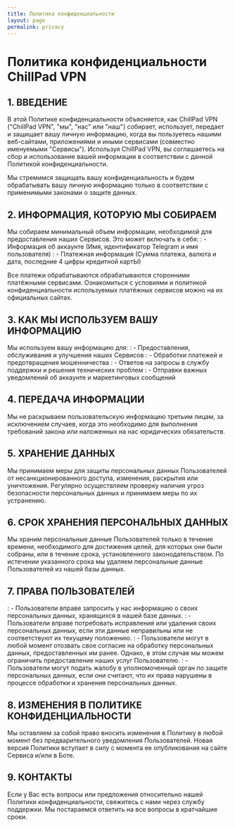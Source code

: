 ```yaml
---
title: Политика конфиденциальности
layout: page
permalink: privacy
---
```

# Политика конфиденциальности ChillPad VPN
## 1. ВВЕДЕНИЕ
В этой Политике конфиденциальности объясняется, как ChillPad VPN ("ChillPad VPN", "мы", "нас" или "наш") собирает, использует, передает и защищает вашу личную информацию, когда вы пользуетесь нашими веб-сайтами, приложениями и иными сервисами (совместно именуемыми "Сервисы"). Используя ChillPad VPN, вы соглашаетесь на сбор и использование вашей информации в соответствии с данной Политикой конфиденциальности.

Мы стремимся защищать вашу конфиденциальность и будем обрабатывать вашу личную информацию только в соответствии с применимыми законами о защите данных.

## 2. ИНФОРМАЦИЯ, КОТОРУЮ МЫ СОБИРАЕМ
Мы собираем минимальный объем информации, необходимой для предоставления наших Сервисов. 
Это может включать в себя:
: - Информация об аккаунте (Имя, идентификатор Telegram и имя пользователя)
: - Платежная информация (Сумма платежа, валюта и дата, последние 4 цифры кредитной картЫ)

Все платежи обрабатываются обрабатываются сторонними платёжными сервисами. Ознакомиться с условиями и политикой конфиденциальности используемых платёжных сервисов можно на их официальных сайтах.

## 3. КАК МЫ ИСПОЛЬЗУЕМ ВАШУ ИНФОРМАЦИЮ
Мы используем вашу информацию для:
: - Предоставления, обслуживания и улучшения наших Сервисов
: - Обработки платежей и предотвращения мошенничества
: - Ответов на запросы в службу поддержки и решения технических проблем
: - Отправки важных уведомлений об аккаунте и маркетинговых сообщений

## 4. ПЕРЕДАЧА ИНФОРМАЦИИ
Мы не раскрываем пользовательскую информацию третьим лицам, за исключением случаев, когда это необходимо для выполнения требований закона или наложенных на нас юридических обязательств.

## 5. ХРАНЕНИЕ ДАННЫХ
Мы принимаем меры для защиты персональных данных Пользователей от несанкционированного доступа, изменения, раскрытия или уничтожения. Регулярно осуществляем проверку наличия угроз безопасности персональных данных и принимаем меры по их устранению.

## 6. СРОК ХРАНЕНИЯ ПЕРСОНАЛЬНЫХ ДАННЫХ
Мы храним персональные данные Пользователей только в течение времени, необходимого для достижения целей, для которых они были собраны, или в течение срока, установленного законодательством.
По истечении указанного срока мы удаляем персональные данные Пользователей из нашей базы данных.

## 7. ПРАВА ПОЛЬЗОВАТЕЛЕЙ
: - Пользователи вправе запросить у нас информацию о своих персональных данных, хранящихся в нашей базе данных.
: - Пользователи вправе потребовать исправления или удаления своих персональных данных, если эти данные неправильны или не соответствуют их текущему положению.
: - Пользователи могут в любой момент отозвать свое согласие на обработку персональных данных, предоставленных им ранее. Однако, в этом случае мы можем ограничить предоставление наших услуг Пользователю.
: - Пользователи могут подать жалобу в уполномоченный орган по защите персональных данных, если они считают, что их права нарушены в процессе обработки и хранения персональных данных.

## 8. ИЗМЕНЕНИЯ В ПОЛИТИКЕ КОНФИДЕНЦИАЛЬНОСТИ
Мы оставляем за собой право вносить изменения в Политику в любой момент без предварительного уведомления Пользователей. Новая версия Политики вступает в силу с момента ее опубликования на сайте Сервиса и/или в Боте.

## 9. КОНТАКТЫ
Если у Вас есть вопросы или предложения относительно нашей Политики конфиденциальности, свяжитесь с нами через службу поддержки. Мы постараемся ответить на все вопросы в кратчайшие сроки.

